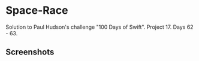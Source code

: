 # Space-Race
Solution to Paul Hudson's challenge "100 Days of Swift". Project 17. Days 62 - 63. 
## Screenshots
